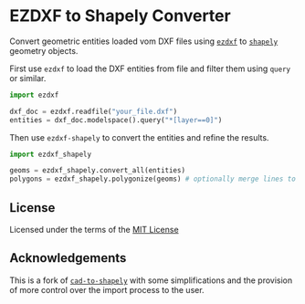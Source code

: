 # EZDXF to Shapely Converter

Convert geometric entities loaded vom DXF files using [`ezdxf`](https://ezdxf.readthedocs.io/) to [`shapely`](https://pypi.org/project/Shapely/) geometry objects.

First use `ezdxf` to load the DXF entities from file and filter them using `query` or similar.

```python
import ezdxf

dxf_doc = ezdxf.readfile("your_file.dxf")
entities = dxf_doc.modelspace().query("*[layer==0]")
```

Then use `ezdxf-shapely` to convert the entities and refine the results.

```python
import ezdxf_shapely

geoms = ezdxf_shapely.convert_all(entities)
polygons = ezdxf_shapely.polygonize(geoms) # optionally merge lines to polygons
```

## License

Licensed under the terms of the [MIT License](LICENSE)

## Acknowledgements

This is a fork of [`cad-to-shapely`](https://github.com/aegis1980/cad-to-shapely) with some simplifications and the provision of more control over the import process to the user.
